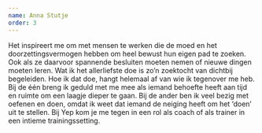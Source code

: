 ```yaml
---
name: Anna Stutje
order: 3
---
```

Het inspireert me om met mensen te werken die de moed en het doorzettingsvermogen hebben om heel bewust hun eigen pad te zoeken. Ook als ze daarvoor
spannende besluiten moeten nemen of nieuwe dingen moeten leren. Wat ik het allerliefste doe is zo’n zoektocht van dichtbij begeleiden. Hoe ik dat doe,
hangt helemaal af van wie ik tegenover me heb. Bij de één breng ik geduld met me mee als iemand behoefte heeft aan tijd en ruimte om een laagje dieper
te gaan. Bij de ander ben ik veel bezig met oefenen en doen, omdat ik weet dat iemand de neiging heeft om het ‘doen’ uit te stellen. Bij Yep kom je me
tegen in een rol als coach of als trainer in een intieme trainingssetting.